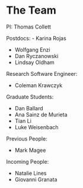 # The Team

PI: Thomas Collett

Postdocs:
- Karina Rojas
- Wolfgang Enzi
- Dan Ryczanowski
- Lindsay Oldham


Research Software Engineer:
- Coleman Krawczyk

Graduate Students:
- Dan Ballard
- Ana Sainz de Murieta
- Tian Li
- Luke Weisenbach


Previous People:
- Mark Magee

Incoming People:
- Natalie Lines
- Giovanni Granata

